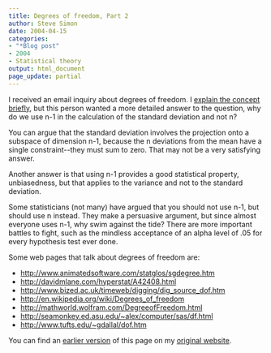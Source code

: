 ```yaml
---
title: Degrees of freedom, Part 2
author: Steve Simon
date: 2004-04-15
categories:
- "*Blog post"
- 2004
- Statistical theory
output: html_document
page_update: partial
---
```

I received an email inquiry about degrees of freedom. I [explain the
concept briefly](../ask/df.asp), but this person wanted a more detailed
answer to the question, why do we use n-1 in the calculation of the
standard deviation and not n?

You can argue that the standard deviation involves the projection onto a
subspace of dimension n-1, because the n deviations from the mean have a
single constraint\--they must sum to zero. That may not be a very
satisfying answer.

Another answer is that using n-1 provides a good statistical property,
unbiasedness, but that applies to the variance and not to the standard
deviation.

Some statisticians (not many) have argued that you should not use n-1,
but should use n instead. They make a persuasive argument, but since
almost everyone uses n-1, why swim against the tide? There are more
important battles to fight, such as the mindless acceptance of an alpha
level of .05 for every hypothesis test ever done.

Some web pages that talk about degrees of freedom are:

-   <http://www.animatedsoftware.com/statglos/sgdegree.htm>
-   <http://davidmlane.com/hyperstat/A42408.html>
-   <http://www.bized.ac.uk/timeweb/digging/dig_source_dof.htm>
-   <http://en.wikipedia.org/wiki/Degrees_of_freedom>
-   <http://mathworld.wolfram.com/DegreeofFreedom.html>
-   <http://seamonkey.ed.asu.edu/~alex/computer/sas/df.html>
-   <http://www.tufts.edu/~gdallal/dof.htm>

You can find an [earlier version](http://www.pmean.com/04/DegreesFreedom.html) of this page on my [original website](http://www.pmean.com/original_site.html).
